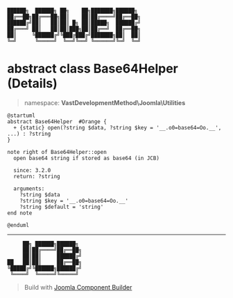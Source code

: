 ```
██████╗  ██████╗ ██╗    ██╗███████╗██████╗
██╔══██╗██╔═══██╗██║    ██║██╔════╝██╔══██╗
██████╔╝██║   ██║██║ █╗ ██║█████╗  ██████╔╝
██╔═══╝ ██║   ██║██║███╗██║██╔══╝  ██╔══██╗
██║     ╚██████╔╝╚███╔███╔╝███████╗██║  ██║
╚═╝      ╚═════╝  ╚══╝╚══╝ ╚══════╝╚═╝  ╚═╝
```
# abstract class Base64Helper (Details)
> namespace: **VastDevelopmentMethod\Joomla\Utilities**
```uml
@startuml
abstract Base64Helper  #Orange {
  + {static} open(?string $data, ?string $key = '__.o0=base64=Oo.__', ...) : ?string
}

note right of Base64Helper::open
  open base64 string if stored as base64 (in JCB)

  since: 3.2.0
  return: ?string
  
  arguments:
    ?string $data
    ?string $key = '__.o0=base64=Oo.__'
    ?string $default = 'string'
end note
 
@enduml
```

---
```
     ██╗ ██████╗██████╗
     ██║██╔════╝██╔══██╗
     ██║██║     ██████╔╝
██   ██║██║     ██╔══██╗
╚█████╔╝╚██████╗██████╔╝
 ╚════╝  ╚═════╝╚═════╝
```
> Build with [Joomla Component Builder](https://git.vdm.dev/joomla/Component-Builder)

